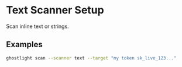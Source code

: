 Text Scanner Setup
==================

Scan inline text or strings.

Examples
--------
```bash
ghostlight scan --scanner text --target "my token sk_live_123..."
```


